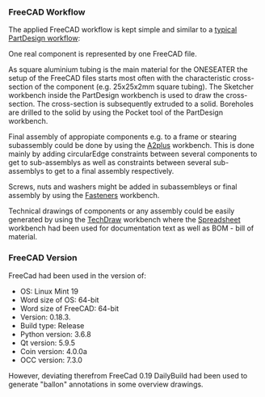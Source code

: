 ### FreeCAD Workflow

The applied FreeCAD workflow is kept simple and similar to a [typical PartDesign workflow](https://www.freecadweb.org/wiki/Getting_started#Working_with_the_PartDesign_and_Sketcher_workbenches):

One real component is represented by one FreeCAD file.

As square aluminium tubing is the main material for the ONESEATER the setup of the FreeCAD files starts most often with the characteristic cross-section of the component (e.g. 25x25x2mm square tubing). The Sketcher workbench inside the PartDesign workbench is used to draw the cross-section. The cross-section is subsequently extruded to a solid. Boreholes are drilled to the solid by using the Pocket tool of the PartDesign workbench.

Final assembly of appropiate components e.g. to a frame or stearing subassembly could be done by using the [A2plus](https://www.freecadweb.org/wiki/A2plus_Workbench) workbench. This is done mainly by adding circularEdge constraints between several components to get to sub-assemblys as well as constraints between several sub-assemblys to get to a final assembly respectively.

Screws, nuts and washers might be added in subassembleys or final assembly by using the [Fasteners](https://www.freecadweb.org/wiki/Fasteners_Workbench) workbench.

Technical drawings of components or any assembly could be easily generated by using the [TechDraw](https://www.freecadweb.org/wiki/TechDraw_Module) workbench where the [Spreadsheet](link) workbench had been used for documentation text as well as BOM - bill of material. 


### FreeCAD Version
FreeCad had been used in the version of:
   - OS: Linux Mint 19
   - Word size of OS: 64-bit
   - Word size of FreeCAD: 64-bit
   - Version: 0.18.3.
   - Build type: Release
   - Python version: 3.6.8
   - Qt version: 5.9.5
   - Coin version: 4.0.0a
   - OCC version: 7.3.0

However, deviating therefrom FreeCad 0.19 DailyBuild had been used to generate "ballon" annotations in some overview drawings.
